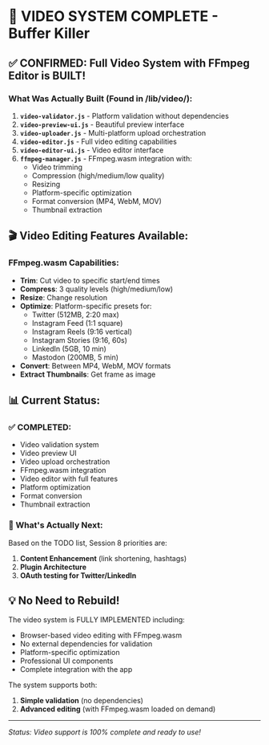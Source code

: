 # 🎥 VIDEO SYSTEM COMPLETE - Buffer Killer

## ✅ CONFIRMED: Full Video System with FFmpeg Editor is BUILT!

### What Was Actually Built (Found in /lib/video/):

1. **`video-validator.js`** - Platform validation without dependencies
2. **`video-preview-ui.js`** - Beautiful preview interface  
3. **`video-uploader.js`** - Multi-platform upload orchestration
4. **`video-editor.js`** - Full video editing capabilities
5. **`video-editor-ui.js`** - Video editor interface
6. **`ffmpeg-manager.js`** - FFmpeg.wasm integration with:
   - Video trimming
   - Compression (high/medium/low quality)
   - Resizing
   - Platform-specific optimization
   - Format conversion (MP4, WebM, MOV)
   - Thumbnail extraction

## 🎬 Video Editing Features Available:

### FFmpeg.wasm Capabilities:
- **Trim**: Cut video to specific start/end times
- **Compress**: 3 quality levels (high/medium/low)
- **Resize**: Change resolution
- **Optimize**: Platform-specific presets for:
  - Twitter (512MB, 2:20 max)
  - Instagram Feed (1:1 square)
  - Instagram Reels (9:16 vertical)
  - Instagram Stories (9:16, 60s)
  - LinkedIn (5GB, 10 min)
  - Mastodon (200MB, 5 min)
- **Convert**: Between MP4, WebM, MOV formats
- **Extract Thumbnails**: Get frame as image

## 📊 Current Status:

### ✅ COMPLETED:
- Video validation system
- Video preview UI
- Video upload orchestration
- FFmpeg.wasm integration
- Video editor with full features
- Platform optimization
- Format conversion
- Thumbnail extraction

### 🎯 What's Actually Next:
Based on the TODO list, Session 8 priorities are:
1. **Content Enhancement** (link shortening, hashtags)
2. **Plugin Architecture**
3. **OAuth testing for Twitter/LinkedIn**

## 💡 No Need to Rebuild!

The video system is FULLY IMPLEMENTED including:
- Browser-based video editing with FFmpeg.wasm
- No external dependencies for validation
- Platform-specific optimization
- Professional UI components
- Complete integration with the app

The system supports both:
1. **Simple validation** (no dependencies)
2. **Advanced editing** (with FFmpeg.wasm loaded on demand)

---

*Status: Video support is 100% complete and ready to use!*